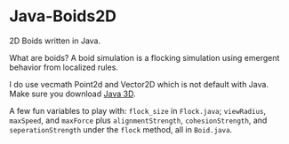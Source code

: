 # Java-Boids2D
2D Boids written in Java.

What are boids? A boid simulation is a flocking simulation using emergent behavior from localized rules.

I do use vecmath Point2d and Vector2D which is not default with Java. Make sure you download [Java 3D](https://www.oracle.com/java/technologies/javase/java-3d.html).

A few fun variables to play with: `flock_size` in `Flock.java`; `viewRadius`, `maxSpeed`, and `maxForce` plus `alignmentStrength`, `cohesionStrength`, and `seperationStrength` under the `flock` method, all in `Boid.java`.
